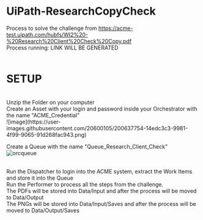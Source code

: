 # UiPath-ResearchCopyCheck
Process to solve the challenge from https://acme-test.uipath.com/hubfs/WI2%20-%20Research%20Client%20Check%20Copy.pdf
<br>
Process running: LINK WILL BE GENERATED
<br><br>
<h1>SETUP</h1><br>
Unzip the Folder on your computer<br>
Create an Asset with your login and password inside your Orchestrator with the name "ACME_Credential"<br>
![image](https://user-images.githubusercontent.com/20600105/200637754-14edc3c3-9981-4f99-9065-91d268fac943.png)

Create a Queue with the name "Queue_Research_Client_Check"<br>
![orcqueue](https://user-images.githubusercontent.com/20600105/200640288-5b5c88a9-2156-4f42-a326-0cde75da3764.png)

<br>
Run the Dispatcher to login into the ACME system, extract the Work Items and store it into the Queue<br>
Run the Performer to process all the steps from the challenge.<br>
The PDFs will be stored into Data/Input and after the process will be moved to Data/Output<br>
The PNGs will be stored into Data/Input/Saves and after the process will be moved to Data/Output/Saves
